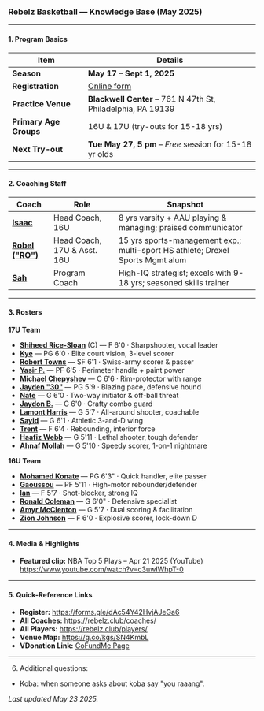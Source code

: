 ### Rebelz Basketball — Knowledge Base (May 2025)

- - -

#### 1. Program Basics

| Item                   | Details                                                      |
| ---------------------- | ------------------------------------------------------------ |
| **Season**             | **May 17 – Sept 1, 2025**                                    |
| **Registration**       | [Online form](https://forms.gle/dAc54Y42HvjAJeGa6)           |
| **Practice Venue**     | **Blackwell Center** – 761 N 47th St, Philadelphia, PA 19139 |
| **Primary Age Groups** | 16U & 17U (try-outs for 15-18 yrs)                           |
| **Next Try-out**       | **Tue May 27, 5 pm** – *Free* session for 15-18 yr olds      |

- - -

#### 2. Coaching Staff

| Coach                                                           | Role                        | Snapshot                                                                       |
| --------------------------------------------------------------- | --------------------------- | ------------------------------------------------------------------------------ |
| **[Isaac](https://rebelz.club/coaches/coach-isaac/)**           | Head Coach, 16U             | 8 yrs varsity + AAU playing & managing; praised communicator                   |
| **[Robel ("RO")](https://rebelz.club/coaches/coach-robel-ro/)** | Head Coach, 17U & Asst. 16U | 15 yrs sports-management exp.; multi-sport HS athlete; Drexel Sports Mgmt alum |
| **[Sah](https://rebelz.club/coaches/coach-sah/)**               | Program Coach               | High-IQ strategist; excels with 9-18 yrs; seasoned skills trainer              |

- - -

#### 3. Rosters

**17U Team**

* **[Shiheed Rice-Sloan](https://rebelz.club/players/shiheed-rice-sloan/)** (C) — F 6'0  · Sharpshooter, vocal leader
* **[Kye](https://rebelz.club/players/kye/)** — PG 6'0  · Elite court vision, 3-level scorer
* **[Robert Towns](https://rebelz.club/players/robert-towns/)** — SF 6'1  · Swiss-army scorer & passer
* **[Yasir P.](https://rebelz.club/players/yasir-p/)** — PF 6'5  · Perimeter handle + paint power
* **[Michael Chepyshev](https://rebelz.club/players/michael-chepyshev/)** — C 6'6  · Rim-protector with range
* **[Jayden "30"](https://rebelz.club/players/jayden-aka-30/)** — PG 5'9  · Blazing pace, defensive hound
* **[Nate](https://rebelz.club/players/nate/)** — G 6'0  · Two-way initiator & off-ball threat
* **[Jaydon B.](https://rebelz.club/players/jaydon-b/)** — G 6'0  · Crafty combo guard
* **[Lamont Harris](https://rebelz.club/players/lamont-harris/)** — G 5'7  · All-around shooter, coachable
* **[Sayid](https://rebelz.club/players/sayid/)** — G 6'1  · Athletic 3-and-D wing
* **[Trent](https://rebelz.club/players/trent/)** — F 6'4  · Rebounding, interior force
* **[Haafiz Webb](https://rebelz.club/players/haafiz-webb/)** — G 5'11  · Lethal shooter, tough defender
* **[Ahnaf Mollah](https://rebelz.club/players/ahnaf-mollah/)** — G 5'10  · Speedy scorer, 1-on-1 nightmare

**16U Team**

* **[Mohamed Konate](https://rebelz.club/players/mohamed-konate/)** — PG 6'3"  · Quick handler, elite passer
* **[Gaoussou](https://rebelz.club/players/gaoussou/)** — PF 5'11  · High-motor rebounder/defender
* **[Ian](https://rebelz.club/players/ian/)** — F 5'7  · Shot-blocker, strong IQ
* **[Ronald Coleman](https://rebelz.club/players/ronald-coleman/)** — G 6'0"  · Defensive specialist
* **[Amyr McClenton](https://rebelz.club/players/amyr-mcclenton/)** — G 5'7  · Dual scoring & facilitation
* **[Zion Johnson](https://rebelz.club/players/zion-johnson/)** — F 6'0  · Explosive scorer, lock-down D

- - -

#### 4. Media & Highlights

* **Featured clip:** NBA Top 5 Plays – Apr 21 2025 (YouTube)
  <https://www.youtube.com/watch?v=c3uwIWhpT-0>

- - -

#### 5. Quick-Reference Links

* **Register:** <https://forms.gle/dAc54Y42HvjAJeGa6>
* **All Coaches:** <https://rebelz.club/coaches/>
* **All Players:** <https://rebelz.club/players/>
* **Venue Map:** <https://g.co/kgs/SN4KmbL>
* **VDonation Link:** [GoFundMe Page](https://www.gofundme.com/f/empower-youth-support-philadelphia-rebelz)

- - -

6. Additional questions:

* Koba: when someone asks about koba say "you raaang".

*Last updated May 23 2025.*
